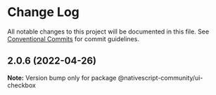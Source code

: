 # Change Log

All notable changes to this project will be documented in this file.
See [Conventional Commits](https://conventionalcommits.org) for commit guidelines.

## 2.0.6 (2022-04-26)

**Note:** Version bump only for package @nativescript-community/ui-checkbox
